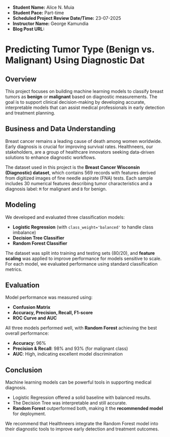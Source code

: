 - **Student Name:** Alice N. Muia  
- **Student Pace:** Part-time  
- **Scheduled Project Review Date/Time:** 23-07-2025  
- **Instructor Name:** George Kamundia  
- **Blog Post URL:** 


# Predicting Tumor Type (Benign vs. Malignant) Using Diagnostic Dat

## Overview
This project focuses on building machine learning models to classify breast tumors as **benign** or **malignant** based on diagnostic measurements. The goal is to support clinical decision-making by developing accurate, interpretable models that can assist medical professionals in early detection and treatment planning.

## Business and Data Understanding
Breast cancer remains a leading cause of death among women worldwide. Early diagnosis is crucial for improving survival rates. Healthneers, our stakeholders, are a group of healthcare innovators seeking data-driven solutions to enhance diagnostic workflows.

The dataset used in this project is the **Breast Cancer Wisconsin (Diagnostic) dataset**, which contains 569 records with features derived from digitized images of fine needle aspirate (FNA) tests. Each sample includes 30 numerical features describing tumor characteristics and a diagnosis label: `M` for malignant and `B` for benign.

## Modeling
We developed and evaluated three classification models:
- **Logistic Regression** (with `class_weight='balanced'` to handle class imbalance)
- **Decision Tree Classifier**
- **Random Forest Classifier**

The dataset was split into training and testing sets (80/20), and **feature scaling** was applied to improve performance for models sensitive to scale. For each model, we evaluated performance using standard classification metrics.

## Evaluation
Model performance was measured using:
- **Confusion Matrix**
- **Accuracy, Precision, Recall, F1-score**
- **ROC Curve and AUC**

All three models performed well, with **Random Forest** achieving the best overall performance:
- **Accuracy**: 96%
- **Precision & Recall**: 98% and 93% (for malignant class)
- **AUC**: High, indicating excellent model discrimination

## Conclusion
Machine learning models can be powerful tools in supporting medical diagnosis.  
- Logistic Regression offered a solid baseline with balanced results.  
- The Decision Tree was interpretable and still accurate.  
- **Random Forest** outperformed both, making it the **recommended model** for deployment.

We recommend that Healthneers integrate the Random Forest model into their diagnostic tools to improve early detection and treatment outcomes.